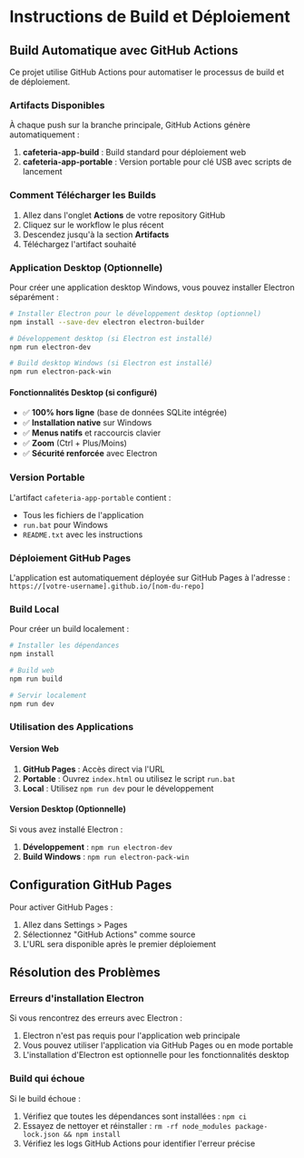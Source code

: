 
# Instructions de Build et Déploiement

## Build Automatique avec GitHub Actions

Ce projet utilise GitHub Actions pour automatiser le processus de build et de déploiement.

### Artifacts Disponibles

À chaque push sur la branche principale, GitHub Actions génère automatiquement :

1. **cafeteria-app-build** : Build standard pour déploiement web
2. **cafeteria-app-portable** : Version portable pour clé USB avec scripts de lancement

### Comment Télécharger les Builds

1. Allez dans l'onglet **Actions** de votre repository GitHub
2. Cliquez sur le workflow le plus récent
3. Descendez jusqu'à la section **Artifacts**
4. Téléchargez l'artifact souhaité

### Application Desktop (Optionnelle)

Pour créer une application desktop Windows, vous pouvez installer Electron séparément :

```bash
# Installer Electron pour le développement desktop (optionnel)
npm install --save-dev electron electron-builder

# Développement desktop (si Electron est installé)
npm run electron-dev

# Build desktop Windows (si Electron est installé)
npm run electron-pack-win
```

#### Fonctionnalités Desktop (si configuré)
- ✅ **100% hors ligne** (base de données SQLite intégrée)
- ✅ **Installation native** sur Windows
- ✅ **Menus natifs** et raccourcis clavier
- ✅ **Zoom** (Ctrl + Plus/Moins)
- ✅ **Sécurité renforcée** avec Electron

### Version Portable

L'artifact `cafeteria-app-portable` contient :
- Tous les fichiers de l'application
- `run.bat` pour Windows
- `README.txt` avec les instructions

### Déploiement GitHub Pages

L'application est automatiquement déployée sur GitHub Pages à l'adresse :
`https://[votre-username].github.io/[nom-du-repo]`

### Build Local

Pour créer un build localement :

```bash
# Installer les dépendances
npm install

# Build web
npm run build

# Servir localement
npm run dev
```

### Utilisation des Applications

#### Version Web
1. **GitHub Pages** : Accès direct via l'URL
2. **Portable** : Ouvrez `index.html` ou utilisez le script `run.bat`
3. **Local** : Utilisez `npm run dev` pour le développement

#### Version Desktop (Optionnelle)
Si vous avez installé Electron :
1. **Développement** : `npm run electron-dev`
2. **Build Windows** : `npm run electron-pack-win`

## Configuration GitHub Pages

Pour activer GitHub Pages :
1. Allez dans Settings > Pages
2. Sélectionnez "GitHub Actions" comme source
3. L'URL sera disponible après le premier déploiement

## Résolution des Problèmes

### Erreurs d'installation Electron
Si vous rencontrez des erreurs avec Electron :
1. Electron n'est pas requis pour l'application web principale
2. Vous pouvez utiliser l'application via GitHub Pages ou en mode portable
3. L'installation d'Electron est optionnelle pour les fonctionnalités desktop

### Build qui échoue
Si le build échoue :
1. Vérifiez que toutes les dépendances sont installées : `npm ci`
2. Essayez de nettoyer et réinstaller : `rm -rf node_modules package-lock.json && npm install`
3. Vérifiez les logs GitHub Actions pour identifier l'erreur précise
